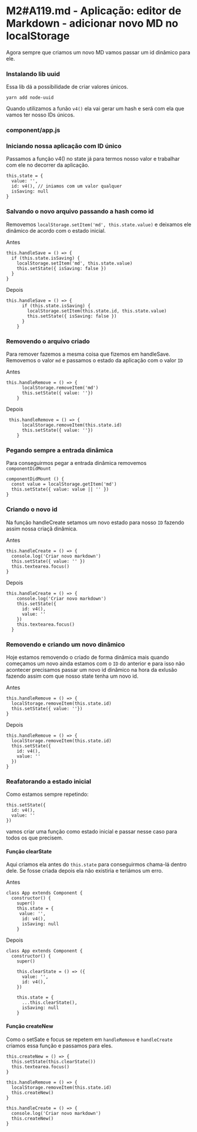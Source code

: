 # M2#A119.md - Aplicação: editor de Markdown - adicionar novo MD no localStorage

Agora sempre que criamos um novo MD vamos passar um id dinâmico para ele.

### Instalando lib uuid
Essa lib dá a possibilidade de criar valores únicos.

```
yarn add node-uuid
```

Quando utilizamos a funão `v4()` ela vai gerar um hash e será com ela que vamos ter nosso IDs únicos.

### component/app.js

### Iniciando nossa aplicação com ID único
Passamos a função v4() no state já para termos nosso valor e trabalhar com ele no decorrer da aplicação.

```
this.state = {
  value: '',
  id: v4(), // iniamos com um valor qualquer
  isSaving: null
}
```
### Salvando o novo arquivo passando a hash como id

Removemos `localStorage.setItem('md', this.state.value)` e deixamos ele dinâmico de acordo com o estado inicial.

Antes
```
this.handleSave = () => {
  if (this.state.isSaving) {
    localStorage.setItem('md', this.state.value)
    this.setState({ isSaving: false })
  }
}
```

Depois
```
this.handleSave = () => {
      if (this.state.isSaving) {
        localStorage.setItem(this.state.id, this.state.value)
        this.setState({ isSaving: false })
      }
    }
```

### Removendo o arquivo criado
Para remover fazemos a mesma coisa que fizemos em handleSave. Removemos o valor `md` e passamos o estado da aplicação com o valor `ID`


Antes
```
this.handleRemove = () => {
      localStorage.removeItem('md')
      this.setState({ value: ''})
    }
```

Depois
```
 this.handleRemove = () => {
      localStorage.removeItem(this.state.id)
      this.setState({ value: ''})
    }
```

### Pegando sempre a entrada dinâmica
Para conseguirmos pegar a entrada dinâmica removemos `componentDidMount`

```
componentDidMount () {
  const value = localStorage.getItem('md')
  this.setState({ value: value || '' })
}
```

### Criando o novo id
Na função handleCreate setamos um novo estado para nosso `ID` fazendo assim nossa criaçã dinâmica.

Antes
```
this.handleCreate = () => {
  console.log('Criar novo markdown')
  this.setState({ value: '' })
  this.textearea.focus()
}
```

Depois
```
this.handleCreate = () => {
    console.log('Criar novo markdown')
    this.setState({
      id: v4(),
      value: ''
    })
    this.textearea.focus()
  }
```

### Removendo e criando um novo dinâmico
Hoje estamos removendo o criado de forma dinâmica mais quando começamos um novo ainda estamos com o `ID` do anterior e para isso não acontecer precisamos passar um novo id dinâmico na hora da exlusão fazendo assim com que nosso state tenha um novo id.

Antes
```
this.handleRemove = () => {
  localStorage.removeItem(this.state.id)
  this.setState({ value: ''})
}
```

Depois
```
this.handleRemove = () => {
  localStorage.removeItem(this.state.id)
  this.setState({
    id: v4(),
    value: ''
  })
}
```

### Reafatorando a estado inicial
Como estamos sempre repetindo:
```
this.setState({
  id: v4(),
  value: ''
})
```
vamos criar uma função como estado inicial e passar nesse caso para todos os que precisem.

#### Função clearState

Aqui criamos ela antes do `this.state` para conseguirmos chama-lá dentro dele. Se fosse criada depois ela não existiria e teriámos um erro.

Antes
```
class App extends Component {
  constructor() {
    super()
    this.state = {
     value: '',
      id: v4(),
      isSaving: null
    }
```

Depois
```
class App extends Component {
  constructor() {
    super()

    this.clearState = () => ({
      value: '',
      id: v4(),
    })

    this.state = {
      ...this.clearState(),
      isSaving: null
    }
```

#### Função createNew
Como o setSate e focus se repetem em `handleRemove` e `handleCreate` criamos essa função e passamos para eles.

```
this.createNew = () => {
  this.setState(this.clearState())
  this.textearea.focus()
}

this.handleRemove = () => {
  localStorage.removeItem(this.state.id)
  this.createNew()
}

this.handleCreate = () => {
  console.log('Criar novo markdown')
  this.createNew()
}
```
